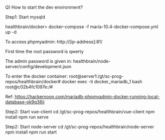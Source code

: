 Q) How to start the dev environment?

Step1: Start mysqld

healthbrain/docker> docker-compose -f maria-10.4-docker-compose.yml up -d

To access phpmyadmin:
http://[ip-address]:81/

First time the root password is qwerty


The admin password is given in: 
healthbrain/node-server/config/development.json

To enter the docker container:
root@server1:/gt/sc-prog-repos/healthbrain/docker# docker exec -ti docker_mariadb_1 bash
root@c02b4fc1097e:/# 

Ref: https://hackernoon.com/mariadb-phpmyadmin-docker-running-local-database-ok9q36ji

Step2: Start vue-client
cd /gt/sc-prog-repos/healthbrain/vue-client
npm install
npm run serve

Step2: Start node-server
cd /gt/sc-prog-repos/healthbrain/node-server
npm install
npm run start


